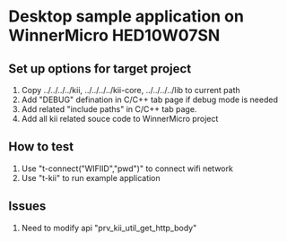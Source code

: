 # Desktop sample application on WinnerMicro HED10W07SN

## Set up options for target project
1. Copy ../../../../kii, ../../../../kii-core, ../../../../lib to current path
1. Add "DEBUG" defination in C/C++ tab  page if debug mode is needed
2. Add related "include paths" in C/C++ tab  page.
3. Add all kii related souce code to WinnerMicro project

## How to test
1. Use "t-connect("WIFIID","pwd")" to connect wifi network
2. Use "t-kii" to run example application

## Issues
1. Need to modify api "prv_kii_util_get_http_body"
